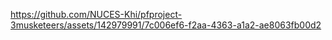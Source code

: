 https://github.com/NUCES-Khi/pfproject-3musketeers/assets/142979991/7c006ef6-f2aa-4363-a1a2-ae8063fb00d2